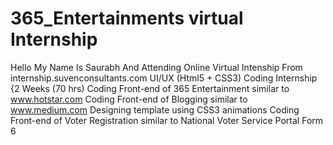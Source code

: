 # 365_Entertainments virtual Internship
Hello My Name Is Saurabh And Attending Online Virtual Intenship From internship.suvenconsultants.com UI/UX (Html5 + CSS3) Coding Internship {2 Weeks (70 hrs) Coding Front-end of 365 Entertainment similar to www.hotstar.com
Coding Front-end of Blogging similar to www.medium.com
Designing template using CSS3 animations
Coding Front-end of Voter Registration similar to National Voter Service Portal Form 6
